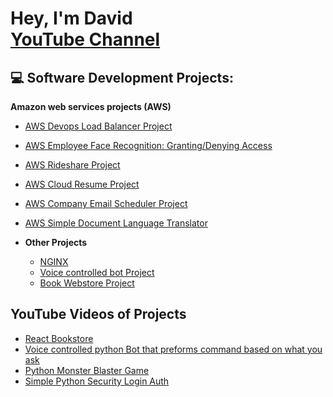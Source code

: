 <h1>Hey, I'm David <br/> <a href="https://www.youtube.com/@youtubeport564">YouTube Channel</a></h1>

<h2>💻 Software Development Projects:</h2>

 <b>Amazon web services projects (AWS)</b>
 - [AWS Devops Load Balancer Project](https://github.com/Student64-bit/AWS-Devops-project-with-the-use-of-Load-Balancers)
 - [AWS Employee Face Recognition: Granting/Denying Access](https://github.com/Student64-bit/AWS-Employee-Face-Recognition-Granting-Denying-Access-Project)
 - [AWS Rideshare Project](https://github.com/Student64-bit/AWS-Rideshare-Project)
 - [AWS Cloud Resume Project](https://github.com/Student64-bit/AWS-Cloud-Resume-Project)
 - [AWS Company Email Scheduler Project](https://github.com/Student64-bit/AWS-Company-Email-Scheduler-Project)
 - [AWS Simple Document Language Translator](https://github.com/Student64-bit/AWS-Simple-Document-Language-Translator)

- <b>Other Projects</b>
  - [NGINX](https://github.com/Student64-bit/Simple-Devops-Deployment-Project/blob/main/README.md)
  - [Voice controlled bot Project](https://github.com/Student64-bit/Voice-controlled-bot-Project/tree/main)
  - [Book Webstore Project](https://github.com/Student64-bit/Bookstore-Website-Project)

<h2>YouTube Videos of Projects</h2>

- [React Bookstore](https://www.youtube.com/watch?v=meUz8p8a8Hk)
- [Voice controlled python Bot that preforms command based on what you ask](https://www.youtube.com/watch?v=rPKD3FXdxuc)
- [Python Monster Blaster Game](https://www.youtube.com/watch?v=ReUM6f4rR_0)
- [Simple Python Security Login Auth](https://www.youtube.com/watch?v=0_r4sCUGJ80&t=7s)


